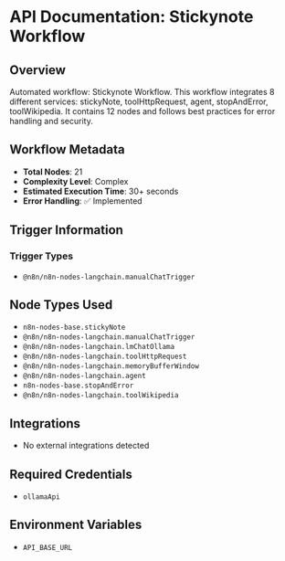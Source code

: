 # API Documentation: Stickynote Workflow

## Overview
Automated workflow: Stickynote Workflow. This workflow integrates 8 different services: stickyNote, toolHttpRequest, agent, stopAndError, toolWikipedia. It contains 12 nodes and follows best practices for error handling and security.

## Workflow Metadata
- **Total Nodes**: 21
- **Complexity Level**: Complex
- **Estimated Execution Time**: 30+ seconds
- **Error Handling**: ✅ Implemented

## Trigger Information
### Trigger Types
- `@n8n/n8n-nodes-langchain.manualChatTrigger`

## Node Types Used
- `n8n-nodes-base.stickyNote`
- `@n8n/n8n-nodes-langchain.manualChatTrigger`
- `@n8n/n8n-nodes-langchain.lmChatOllama`
- `@n8n/n8n-nodes-langchain.toolHttpRequest`
- `@n8n/n8n-nodes-langchain.memoryBufferWindow`
- `@n8n/n8n-nodes-langchain.agent`
- `n8n-nodes-base.stopAndError`
- `@n8n/n8n-nodes-langchain.toolWikipedia`

## Integrations
- No external integrations detected

## Required Credentials
- `ollamaApi`

## Environment Variables
- `API_BASE_URL`
